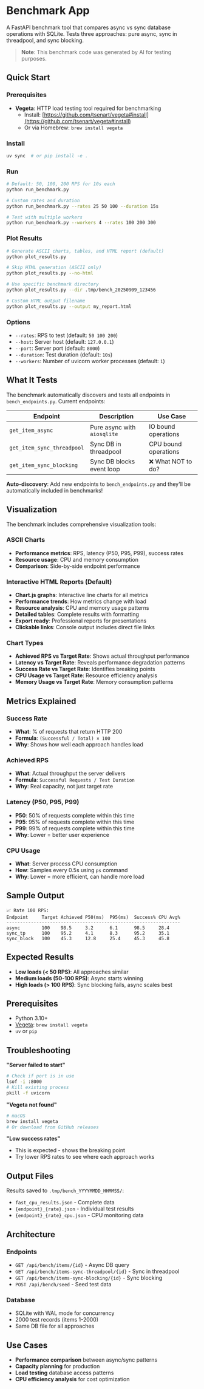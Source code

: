 # Benchmark App

A FastAPI benchmark tool that compares async vs sync database operations with SQLite. Tests three approaches: pure async, sync in threadpool, and sync blocking.

> **Note**: This benchmark code was generated by AI for testing purposes.

## Quick Start

### Prerequisites
- **Vegeta**: HTTP load testing tool required for benchmarking
  - Install: [https://github.com/tsenart/vegeta#install](https://github.com/tsenart/vegeta#install)
  - Or via Homebrew: `brew install vegeta`

### Install
```bash
uv sync  # or pip install -e .
```

### Run
```bash
# Default: 50, 100, 200 RPS for 10s each
python run_benchmark.py

# Custom rates and duration
python run_benchmark.py --rates 25 50 100 --duration 15s

# Test with multiple workers
python run_benchmark.py --workers 4 --rates 100 200 300
```

### Plot Results
```bash
# Generate ASCII charts, tables, and HTML report (default)
python plot_results.py

# Skip HTML generation (ASCII only)
python plot_results.py --no-html

# Use specific benchmark directory
python plot_results.py --dir .tmp/bench_20250909_123456

# Custom HTML output filename
python plot_results.py --output my_report.html
```

### Options
- `--rates`: RPS to test (default: `50 100 200`)
- `--host`: Server host (default: `127.0.0.1`)
- `--port`: Server port (default: `8000`)
- `--duration`: Test duration (default: `10s`)
- `--workers`: Number of uvicorn worker processes (default: `1`)

## What It Tests

The benchmark automatically discovers and tests all endpoints in `bench_endpoints.py`. Current endpoints:

| Endpoint | Description | Use Case |
|----------|-------------|----------|
| `get_item_async` | Pure async with `aiosqlite` | IO bound operations |
| `get_item_sync_threadpool` | Sync DB in threadpool | CPU bound operations |
| `get_item_sync_blocking` | Sync DB blocks event loop | ❌ What NOT to do? |

**Auto-discovery**: Add new endpoints to `bench_endpoints.py` and they'll be automatically included in benchmarks!

## Visualization

The benchmark includes comprehensive visualization tools:

### ASCII Charts
- **Performance metrics**: RPS, latency (P50, P95, P99), success rates
- **Resource usage**: CPU and memory consumption
- **Comparison**: Side-by-side endpoint performance

### Interactive HTML Reports (Default)
- **Chart.js graphs**: Interactive line charts for all metrics
- **Performance trends**: How metrics change with load
- **Resource analysis**: CPU and memory usage patterns
- **Detailed tables**: Complete results with formatting
- **Export ready**: Professional reports for presentations
- **Clickable links**: Console output includes direct file links

### Chart Types
- **Achieved RPS vs Target Rate**: Shows actual throughput performance
- **Latency vs Target Rate**: Reveals performance degradation patterns
- **Success Rate vs Target Rate**: Identifies breaking points
- **CPU Usage vs Target Rate**: Resource efficiency analysis
- **Memory Usage vs Target Rate**: Memory consumption patterns

## Metrics Explained

### Success Rate
- **What**: % of requests that return HTTP 200
- **Formula**: `(Successful / Total) × 100`
- **Why**: Shows how well each approach handles load

### Achieved RPS
- **What**: Actual throughput the server delivers
- **Formula**: `Successful Requests / Test Duration`
- **Why**: Real capacity, not just target rate

### Latency (P50, P95, P99)
- **P50**: 50% of requests complete within this time
- **P95**: 95% of requests complete within this time
- **P99**: 99% of requests complete within this time
- **Why**: Lower = better user experience

### CPU Usage
- **What**: Server process CPU consumption
- **How**: Samples every 0.5s using `ps` command
- **Why**: Lower = more efficient, can handle more load

## Sample Output

```
📈 Rate 100 RPS:
Endpoint     Target Achieved P50(ms)  P95(ms)  Success% CPU Avg%
----------------------------------------------------------------
async        100    98.5     3.2      6.1      98.5     28.4    
sync_tp      100    95.2     4.1      8.3      95.2     35.1    
sync_block   100    45.3     12.8     25.4     45.3     45.8    
```

## Expected Results

- **Low loads (< 50 RPS)**: All approaches similar
- **Medium loads (50-100 RPS)**: Async starts winning
- **High loads (> 100 RPS)**: Sync blocking fails, async scales best

## Prerequisites

- Python 3.10+
- [Vegeta](https://github.com/tsenart/vegeta): `brew install vegeta`
- `uv` or `pip`

## Troubleshooting

**"Server failed to start"**
```bash
# Check if port is in use
lsof -i :8000
# Kill existing process
pkill -f uvicorn
```

**"Vegeta not found"**
```bash
# macOS
brew install vegeta
# Or download from GitHub releases
```

**"Low success rates"**
- This is expected - shows the breaking point
- Try lower RPS rates to see where each approach works

## Output Files

Results saved to `.tmp/bench_YYYYMMDD_HHMMSS/`:
- `fast_cpu_results.json` - Complete data
- `{endpoint}_{rate}.json` - Individual test results
- `{endpoint}_{rate}_cpu.json` - CPU monitoring data

## Architecture

### Endpoints
- `GET /api/bench/items/{id}` - Async DB query
- `GET /api/bench/items-sync-threadpool/{id}` - Sync in threadpool
- `GET /api/bench/items-sync-blocking/{id}` - Sync blocking
- `POST /api/bench/seed` - Seed test data

### Database
- SQLite with WAL mode for concurrency
- 2000 test records (items 1-2000)
- Same DB file for all approaches

## Use Cases

- **Performance comparison** between async/sync patterns
- **Capacity planning** for production
- **Load testing** database access patterns
- **CPU efficiency analysis** for cost optimization
